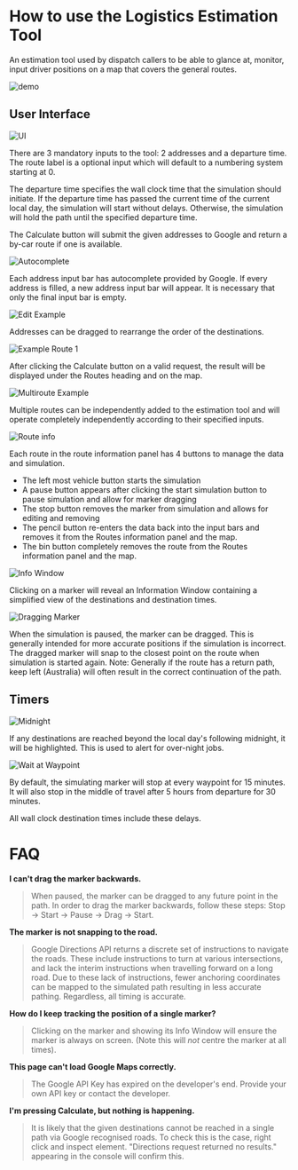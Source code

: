 # How to use the Logistics Estimation Tool

An estimation tool used by dispatch callers to be able to glance at, monitor, input driver positions on a map that covers the general routes.

![demo](/guide-images/demo.gif)

## User Interface

![UI](/guide-images/UI.png)

There are 3 mandatory inputs to the tool: 2 addresses and a departure time. The route label is a optional input which will default to a numbering system starting at 0.

The departure time specifies the wall clock time that the simulation should initiate. If the departure time has passed the current time of the current local day, the simulation will start without delays. Otherwise, the simulation will hold the path until the specified departure time.

The Calculate button will submit the given addresses to Google and return a by-car route if one is available.

![Autocomplete](/guide-images/Autocomplete.png)

Each address input bar has autocomplete provided by Google. If every address is filled, a new address input bar will appear. It is necessary that only the final input bar is empty.

![Edit Example](/guide-images/Edit_Example_2.png)

Addresses can be dragged to rearrange the order of the destinations.

![Example Route 1](/guide-images/Example_route_1.png)

After clicking the Calculate button on a valid request, the result will be displayed under the Routes heading and on the map.

![Multiroute Example](/guide-images/Multiroute_example.png)

Multiple routes can be independently added to the estimation tool and will operate completely independently according to their specified inputs.

![Route info](/guide-images/Route_info_example_1.png)

Each route in the route information panel has 4 buttons to manage the data and simulation. 
- The left most vehicle button starts the simulation
- A pause button appears after clicking the start simulation button to pause simulation and allow for marker dragging
- The stop button removes the marker from simulation and allows for editing and removing
- The pencil button re-enters the data back into the input bars and removes it from the Routes information panel and the map.
- The bin button completely removes the route from the Routes information panel and the map.

![Info Window](/guide-images/Example_1_Info_Window.png)

Clicking on a marker will reveal an Information Window containing a simplified view of the destinations and destination times.

![Dragging Marker](/guide-images/Dragging_Marker.png)

When the simulation is paused, the marker can be dragged. This is generally intended for more accurate positions if the simulation is incorrect. The dragged marker will snap to the closest point on the route when simulation is started again. Note: Generally if the route has a return path, keep left (Australia) will often result in the correct continuation of the path.

## Timers

![Midnight](/guide-images/Example_2_past_midnight.png)

If any destinations are reached beyond the local day's following midnight, it will be highlighted. This is used to alert for over-night jobs.

![Wait at Waypoint](/guide-images/Wait_at_waypoint.png)

By default, the simulating marker will stop at every waypoint for 15 minutes. It will also stop in the middle of travel after 5 hours from departure for 30 minutes.

All wall clock destination times include these delays.

# FAQ

**I can't drag the marker backwards.**

> When paused, the marker can be dragged to any future point in the path. In order to drag the marker backwards, follow these steps: Stop -> Start -> Pause -> Drag -> Start.

**The marker is not snapping to the road.**

> Google Directions API returns a discrete set of instructions to navigate the roads. These include instructions to turn at various intersections, and lack the interim instructions when travelling forward on a long road. Due to these lack of instructions, fewer anchoring coordinates can be mapped to the simulated path resulting in less accurate pathing. Regardless, all timing is accurate.

**How do I keep tracking the position of a single marker?**

> Clicking on the marker and showing its Info Window will ensure the marker is always on screen. (Note this will *not* centre the marker at all times).

**This page can't load Google Maps correctly.**

> The Google API Key has expired on the developer's end. Provide your own API key or contact the developer.

**I'm pressing Calculate, but nothing is happening.**

> It is likely that the given destinations cannot be reached in a single path via Google recognised roads. To check this is the case, right click and inspect element. "Directions request returned no results." appearing in the console will confirm this.
